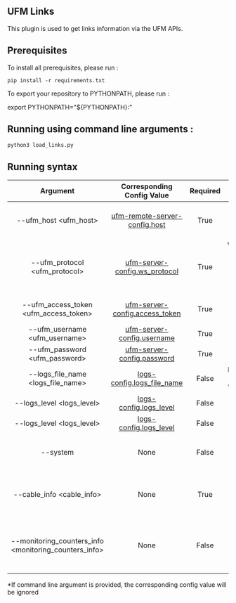 UFM Links
--------------------------------------------------------


This plugin is used to get links information via the UFM APIs.


Prerequisites
--------------------------------------------------------

To install all prerequisites, please run :

    pip install -r requirements.txt

To export your repository to PYTHONPATH, please run :

   export PYTHONPATH="${PYTHONPATH}:<your ufm_sdk_cookbook path>"


Running using command line arguments :
--------------------------------------------------------

    python3 load_links.py

 Running syntax
--------------------------------------------------------

| Argument | Corresponding Config Value | Required | Description |
| :---: | :---: |:---: |:---: |
| --ufm_host <ufm_host> | [ufm-remote-server-config.host](../conf/ufm-devices.sample.cfg#L2) | True | Hostname or IP for The UFM Enterprise
| --ufm_protocol <ufm_protocol> | [ufm-server-config.ws_protocol](../conf/ufm-devices.sample.cfg#L4) | True | Web services protocol used by UFM Enterprise (HTTP, HTTPS)
| --ufm_access_token <ufm_access_token> | [ufm-server-config.access_token](../conf/ufm-devices.sample.cfg#L5) | True | Access Token of UFM
| --ufm_username <ufm_username> | [ufm-server-config.username](../conf/ufm-devices.sample.cfg#L6) | True | Username of UFM user
| --ufm_password <ufm_password> | [ufm-server-config.password](../conf/ufm-devices.sample.cfg#L7) | True | Password of UFM user
| --logs_file_name <logs_file_name> | [logs-config.logs_file_name](../conf/ufm-devices.sample.cfg#L11) | False | Log file name [Default = 'console.log']
| --logs_level <logs_level> | [logs-config.logs_level](../conf/ufm-devices.sample.cfg#L14) | False | Default is 'info'
| --logs_level <logs_level> | [logs-config.logs_level](../conf/ufm-devices.sample.cfg#L14) | False | Default is 'info'
| --system <system> | None | False | Option to get specific system links data
| --cable_info <cable_info> | None | True | Option to show cable information [Default = True]
| --monitoring_counters_info <monitoring_counters_info> | None | False | Option to show monitoring counters data [Default = False]

*If command line argument is provided, the corresponding config value will be ignored

